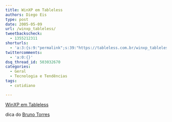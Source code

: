 ```yaml
---
title: WinXP em Tableless
authors: Diego Eis
type: post
date: 2005-05-09
url: /winxp_tableless/
tweetbackscheck:
  - 1355212311
shorturls:
  - 'a:3:{s:9:"permalink";s:39:"https://tableless.com.br/winxp_tableless";s:7:"tinyurl";s:26:"https://tinyurl.com/3ocqse2";s:4:"isgd";s:19:"https://is.gd/CfETsC";}'
twittercomments:
  - 'a:0:{}'
dsq_thread_id: 503032670
categories:
  - Geral
  - Tecnologia e Tendências
tags:
  - cotidiano

---
```

<piadinha>[WinXP em Tableless][1]</piadinha>
              
dica do [Bruno Torres][2]

 [1]: https://desktop.trovster.com/
 [2]: https://brunotorres.net/